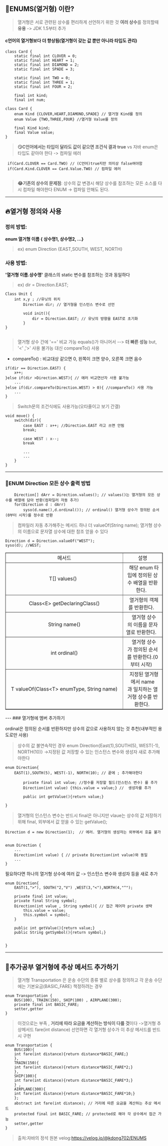 ## 🤗ENUMS(열거형) 이란?

> 열거형은 서로 관련된 상수를 편리하게 선언하기 위한 것
**여러 상수**를 정의할때 **유용** -> JDK 1.5부터 추가

#### c언어의 열거형보다 더 향상됨(열거형이 갖는 값 뿐만 아니라 타입도 관리)
```
class Card {
    static final int CLOVER = 0;
    static final int HEART = 1;
    static final int DIAMOND = 2;
    static final int SPADE = 3; 
        
    static final int TWO = 0;
    static final int THREE = 1;
    static final int FOUR = 2; 
        
    final int kind;
    final int num;
```

```
class Card {
    enum Kind {CLOVER,HEART,DIAMOND,SPADE} // 열거형 Kind를 정의
    enum Value {TWO,THREE,FOUR} //열거형 Value를 정의
    
    final Kind kind;
    final Value value;
}
```

>**😏C언어에서는 타입이 달라도 값이 같으면 조건식 결과 true**
vs 자바 enum은 타입도 같아야 한다 -> 컴파일 에러

```
 if(Card.CLOVER == Card.TWO) // (C언어)true지만 의미상 false여야함
 if(Card.Kind.CLOVER == Card.Value.TWO) // 컴파일 에러
 
```
>**😂기존의 상수의 문제점**: 
상수의 값 변경시 해당 상수를 참조하는 모든 소스를 다시 컴파일 해야한다
ENUM -> 컴파일 안해도 된다.

---
## 🔥열거형 정의와 사용

### 정의 방법:
**enum 열거형 이름 { 상수명1, 상수명2, ...}**
>ex) enum Direction {EAST,SOUTH, WEST, NORTH}

### 사용 방법:
**'열거형 이름.상수명'**
클래스의 static 변수를 참조하는 것과 동일하다
>ex) dir = Direction.EAST;

```
Class Unit {
	int x,y ; //유닛의 위치
    	Direction dir; // 열거형을 인스턴스 변수로 선언
    
    	void init(){
    		dir = Direction.EAST; // 유닛의 방향을 EAST로 초기화
    	}
}
        
```

>열거형 상수 간에 '==' 비교 가능 equals()가 아니어서 --> **더 빠른 성능**
but, '<' ,'>' 사용 불가능 대신 compareTo() 사용
* compareTo() : 비교대상 같으면 0, 왼쪽이 크면 양수, 오른쪽 크면 음수

```
if(dir == Direction.EAST) {
	x++;
}else if(dir >Direction.WEST){ // 에러 비교연산자 사용 불가능
	...
}else if(dir.compareTo(Direction.WEST) > 0){ //compareTo() 사용 가능
	...
}
```

>Switch문의 조건식에도 사용가능(오타줄이고 보기 간결)

```
void move() {
	switch(dir){
    	case EAST : x++; //Direction.EAST 라고 쓰면 안됨
        break;
        
        case WEST : x--;
        break
        
        ...
        ...
    }
}
```
---
### 🎈ENUM Direction 모든 상수 출력 방법

```
	Direction[] dArr = Direction.values(); // values()는 열거형의 모든 상수를 배열에 담아 반환(컴파일러 자동 추가)
    for(Direction d : dArr)
    	syso(d.name(),d.ordinal()); // ordinal() 열거형 상수가 정의된 순서(0부터 시작)를 정수로 반환
```


>컴파일러 자동 추가해주는 메서드 하나 더 valueOf(String name);
열거형 상수의 이름으로 문자열 상수에 대한 참조 얻을 수 있다

```
Direction d = Direction.valueOf("WEST");
syso(d); //WEST;

```


<table style="border-collapse: collapse; width: 100%;" border="1" data-ke-align="alignLeft">
<tbody>
<tr>
<td style="width: 50%; text-align: center;">메서드</td>
<td style="width: 50%; text-align: center;">설명</td>
</tr>
<tr>
<td style="width: 50%; text-align: center;">T[]&nbsp;values()&nbsp;&nbsp;</td>
<td style="width: 50%; text-align: center;">&nbsp;&nbsp;해당&nbsp;enum&nbsp;타입에&nbsp;정의된&nbsp;상수&nbsp;배열을&nbsp;반환한다.&nbsp;&nbsp;</td>
</tr>
<tr>
<td style="width: 50%; text-align: center;">&nbsp;&nbsp;Class&lt;E&gt;&nbsp;getDeclaringClass()&nbsp;&nbsp;</td>
<td style="width: 50%; text-align: center;">&nbsp;&nbsp;열거형의&nbsp;객체를&nbsp;반환한다.&nbsp;&nbsp;</td>
</tr>
<tr>
<td style="width: 50%; text-align: center;">&nbsp;&nbsp;String&nbsp;name()&nbsp;&nbsp;</td>
<td style="width: 50%; text-align: center;">&nbsp;&nbsp;열거형&nbsp;상수의&nbsp;이름을&nbsp;문자열로&nbsp;반환한다.&nbsp;&nbsp;</td>
</tr>
<tr>
<td style="width: 50%; text-align: center;">&nbsp;&nbsp;int&nbsp;ordinal()&nbsp;&nbsp;</td>
<td style="width: 50%; text-align: center;">&nbsp;&nbsp;열거형&nbsp;상수가&nbsp;정의된&nbsp;순서를&nbsp;반환한다.(0부터&nbsp;시작)&nbsp;&nbsp;</td>
</tr>
<tr>
<td style="width: 50%; text-align: center;">&nbsp;&nbsp;T&nbsp;valueOf(Class&lt;T&gt;&nbsp;enumType,&nbsp;String&nbsp;name)&nbsp;&nbsp;</td>
<td style="width: 50%; text-align: center;">&nbsp;&nbsp;지정된&nbsp;열거형에서&nbsp;name과&nbsp;일치하는&nbsp;열거형&nbsp;상수를&nbsp;반환한다.&nbsp;</td>
</tr>
</tbody>
</table>
---
### 열거형에 멤버 추가하기

ordinal은 정의된 순서를 반환하지만 상수의 값으로 사용하지 않는 것 추천(내부적인 용도로만 사용)
>상수의 값 불연속적인 경우
enum Direction{East(1),SOUTH(5), WEST(-1), NORTH(10)}
->지정된 값 저장할 수 있는 인스턴스 변수와 생성자 새로 추가해야한다

```
enum Direction{
	EAST(1),SOUTH(5), WEST(-1), NORTH(10); // 끝에 ; 추가해야한다
    
    	private final int value; //정수를 저장할 필드(인스턴스 변수) 를 추가
    	Direction(int value) {this.value = value;} //  생성자를 추가
    
    	public int getValue(){return value;}
    
}
```

> 열거형의 인스턴스 변수는 반드시 final은 아니지만 vlaue는 상수의 값 저장하기 위해 final,
외부에서 값 얻을 수 있는 getValue();

```
Direction d = new Direction(1);  // 에러. 열거형의 생성자는 외부에서 호출 불가
    
```

```
enum Direction {
    ...
    Direction(int value) { // private Direction(int value)와 동일
    ...
}
```

필요하다면 하나의 열거형 상수에 여러 값 -> 인스턴스 변수와 생성자 등을 새로 추가
```
enum Direction{
    EAST(1,">"), SOUTH("2,"V") ,WEST(3,"<"),NORTH(4,"^");
    
    private final int value;
    private final String symbol;
    Direction(int value , String symbol){ // 접근 제어자 private 생략
    	this.value = value;
        this.symbol = symbol;
    }
    
    public int getValue(){return value;}
    public String getSymbol(){return symbol;}
    
	
}
```
---
## 🤑추가공부 열거형에 추상 메서드 추가하기

>열거형 Transportation 은 운송 수단의 종류 별로 상수를 정의하고 
각 운송 수단에는 기본요금(BASIC_FARE) 책정하려는 경우

```
enum Transportation {
    BUS(100), TRAIN(150), SHIP(100) , AIRPLANE(300);
    private final int BASIC_FARE;
    setter,getter
}
```

> 이것으로는 부족  , **거리에 따라 요금을 계산하는 방식이 다를 것**이다
->열거형 추상메서드 fare(int distance) 선언하면 각 열거형 상수가 이 추상 메서드를 반드시 구현

```
enum Transportation {
    BUS(100){
    int fare(int distance){return distance*BASIC_FARE;}
    },
    TRAIN(150){
    int fare(int distance){return distance*BASIC_FARE*2;}
    }, 
    SHIP(100){
    int fare(int distance){return distance*BASIC_FARE*3;}
    } ,
    AIRPLANE(300){
    int fare(int distance){return distance*BASIC_FARE*10;}
    };
    abstract int fare(int distance); // 거리에 따른 요금을 계산하는 추상 메서드
    protected final int BASIC_FARE; // protected로 해야 각 상수에서 접근 가능
    setter,getter
}
```


>출처:자바의 정석
>원본 velog:https://velog.io/@kdong702/ENUMS


